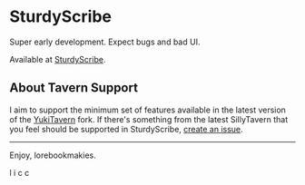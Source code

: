 # SturdyScribe

Super early development. Expect bugs and bad UI. 

Available at [SturdyScribe](https://takerudev.github.io/sturdy-scribe).

## About Tavern Support

I aim to support the minimum set of features available in the latest version of the [YukiTavern](https://github.com/yukikun-dev/yukitavern) fork. If there's something from the latest SillyTavern that you feel should be supported in SturdyScribe, [create an issue](https://github.com/takerudev/sturdy-scribe/issues).

---

Enjoy, lorebookmakies.

l i c c
